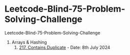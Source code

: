# Leetcode-Blind-75-Problem-Solving-Challenge
Leetcode-Blind-75-Problem-Solving-Challenge
1. Arrays & Hashing
     1. [217. Contains Duplicate](https://leetcode.com/problems/contains-duplicate/description/) - Date: 8th July 2024
